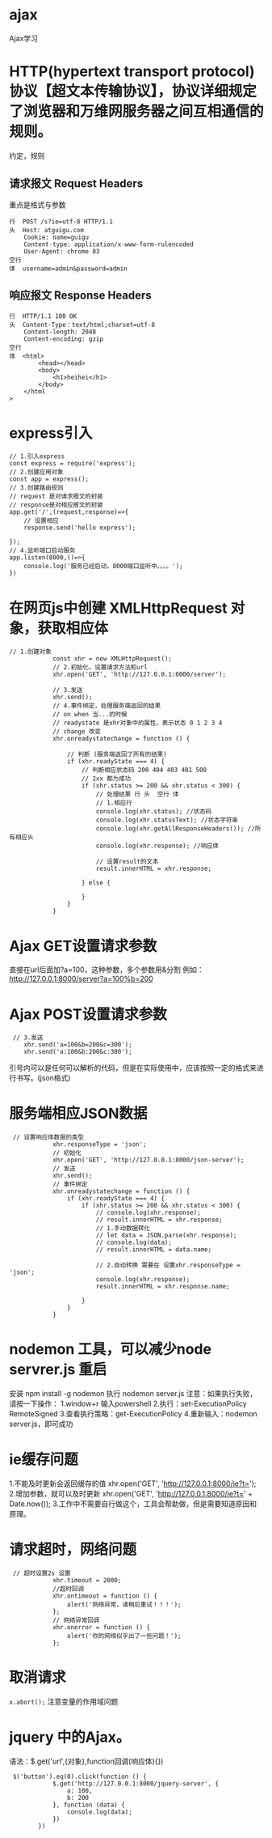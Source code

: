 # ajax
Ajax学习
#  HTTP(hypertext transport protocol)协议【超文本传输协议】，协议详细规定了浏览器和万维网服务器之间互相通信的规则。
约定，规则

## 请求报文 Request Headers
重点是格式与参数
```
行  POST /s?ie=utf-8 HTTP/1.1
头  Host: atguigu.com
    Cookie: name=guigu
    Content-type: application/x-www-form-rulencoded
    User-Agent: chrome 83
空行
体  username=admin&password=admin
```
## 响应报文 Response Headers
```
行  HTTP/1.1 100 OK
头  Content-Type：text/html;charset=utf-8
    Content-length: 2048
    Content-encoding: gzip
空行
体  <html>
        <head></head>
        <body>
            <h1>heihei</h1>
        </body>
    </html
>
```
# express引入
```
// 1.引入express
const express = require('express');
// 2.创建应用对象
const app = express();
// 3.创建路由规则
// request 是对请求报文的封装
// response是对相应报文的封装
app.get('/',(request,response)=>{
    // 设置相应
    response.send('hello express');

});
// 4.监听端口启动服务
app.listen(8000,()=>{
    console.log('服务已经启动，8000端口监听中。。。。');
})
```
# 在网页js中创建 XMLHttpRequest 对象，获取相应体
```
// 1.创建对象
            const xhr = new XMLHttpRequest();
            // 2.初始化，设置请求方法和url
            xhr.open('GET', 'http://127.0.0.1:8000/server');

            // 3.发送
            xhr.send();
            // 4.事件绑定，处理服务端返回的结果
            // on when 当...的时候
            // readystate 是xhr对象中的属性，表示状态 0 1 2 3 4
            // change 改变
            xhr.onreadystatechange = function () {

                // 判断 (服务端返回了所有的结果)
                if (xhr.readyState === 4) {
                    // 判断相应状态码 200 404 403 401 500
                    // 2xx 都为成功
                    if (xhr.status >= 200 && xhr.status < 300) {
                        // 处理结果 行 头  空行 体
                        // 1.相应行
                        console.log(xhr.status); //状态码
                        console.log(xhr.statusText); //状态字符串
                        console.log(xhr.getAllResponseHeaders()); //所有相应头
                        console.log(xhr.response); //响应体

                        // 设置result的文本
                        result.innerHTML = xhr.response;

                    } else {

                    }
                }
            }
```

# Ajax GET设置请求参数

直接在url后面加?a=100，这种参数，多个参数用&分割
例如：http://127.0.0.1:8000/server?a=100%b=200

# Ajax POST设置请求参数
```
 // 3.发送
    xhr.send('a=100&b=200&c=300');
    xhr.send('a:100&b:200&c:300');
```
引号内可以是任何可以解析的代码，但是在实际使用中，应该按照一定的格式来进行书写。(json格式)

# 服务端相应JSON数据
```
 // 设置响应体数据的类型
            xhr.responseType = 'json';
            // 初始化
            xhr.open('GET', 'http://127.0.0.1:8000/json-server');
            // 发送
            xhr.send();
            // 事件绑定
            xhr.onreadystatechange = function () {
                if (xhr.readyState === 4) {
                    if (xhr.status >= 200 && xhr.status < 300) {
                        // console.log(xhr.response);
                        // result.innerHTML = xhr.response;
                        // 1.手动数据转化
                        // let data = JSON.parse(xhr.response);
                        // console.log(data);
                        // result.innerHTML = data.name;

                        // 2.自动转换 需要在 设置xhr.responseType = 'json';
                        console.log(xhr.response);
                        result.innerHTML = xhr.response.name;

                    }
                }
            }
```

# nodemon 工具，可以减少node servrer.js 重启
安装 npm install -g nodemon
执行 nodemon server.js
注意：如果执行失败，请按一下操作：
1.window+r 输入powershell
2.执行：set-ExecutionPolicy RemoteSigned
3.查看执行策略：get-ExecutionPolicy
4.重新输入：nodemon server.js，即可成功

# ie缓存问题
1.不能及时更新会返回缓存的值
xhr.open('GET', 'http://127.0.0.1:8000/ie?t=');
2.增加参数，就可以及时更新
xhr.open('GET', 'http://127.0.0.1:8000/ie?t=' + Date.now());
3.工作中不需要自行做这个，工具会帮助做，但是需要知道原因和原理。

# 请求超时，网络问题
```
 // 超时设置2s 设置
            xhr.timeout = 2000;
            //超时回调
            xhr.ontimeout = function () {
                alert('网络异常，请稍后重试！！！');
            };
            // 网络异常回调
            xhr.onerror = function () {
                alert('你的网络似乎出了一些问题！');
            };
```

# 取消请求

`x.abort();`
注意变量的作用域问题


# jquery 中的Ajax。

语法：$.get('url',{对象},function回调(响应体){})
```
 $('button').eq(0).click(function () {
            $.get('http://127.0.0.1:8000/jquery-server', {
                a: 100,
                b: 200
            }, function (data) {
                console.log(data);
            })
        })
```